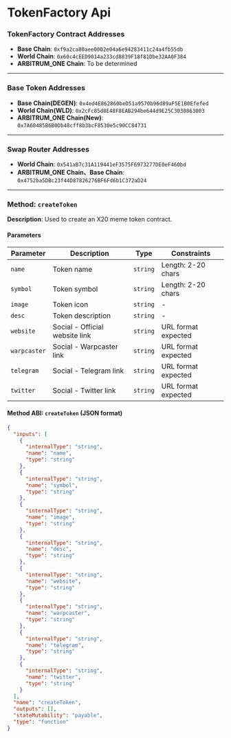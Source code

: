 # TokenFactory Api

### TokenFactory Contract Addresses
- **Base Chain**: `0xf9a2ca80aee0002e04a6e94283411c24a4fb55db`
- **World Chain**: `0x60c4cEED9014a233cd8839F18f81Dbe32AA0F384`
- **ARBITRUM_ONE Chain**: To be determined
---

### Base Token Addresses
- **Base Chain(DEGEN)**: `0x4ed4E862860beD51a9570b96d89aF5E1B0Efefed`
- **World Chain(WLD)**: `0x2cFc85d8E48F8EAB294be644d9E25C3030863003`
- **ARBITRUM_ONE Chain(New)**: `0x7A60485B6B0Db48cff8b3bcF8530e5c90CC84731`
---

### Swap Router Addresses
- **World Chain**: `0x541aB7c31A119441eF3575F6973277DE0eF460bd`
- **ARBITRUM_ONE Chain、Base Chain**: `0x4752ba5DBc23f44D87826276BF6Fd6b1C372aD24`
---

### Method: `createToken`
**Description**: Used to create an X20 meme token contract.

#### Parameters

| Parameter   | Description                | Type     | Constraints          |
|-------------|----------------------------|----------|----------------------|
| `name`      | Token name                 | `string` | Length: 2-20 chars   |
| `symbol`    | Token symbol               | `string` | Length: 2-20 chars   |
| `image`     | Token icon                 | `string` | -                    |
| `desc`      | Token description          | `string` | -                    |
| `website`   | Social - Official website link | `string` | URL format expected  |
| `warpcaster`| Social - Warpcaster link   | `string` | URL format expected  |
| `telegram`  | Social - Telegram link     | `string` | URL format expected  |
| `twitter`   | Social - Twitter link      | `string` | URL format expected  |

#### Method ABI: `createToken`  (JSON format)
```json
{
  "inputs": [
    {
      "internalType": "string",
      "name": "name",
      "type": "string"
    },
    {
      "internalType": "string",
      "name": "symbol",
      "type": "string"
    },
    {
      "internalType": "string",
      "name": "image",
      "type": "string"
    },
    {
      "internalType": "string",
      "name": "desc",
      "type": "string"
    },
    {
      "internalType": "string",
      "name": "website",
      "type": "string"
    },
    {
      "internalType": "string",
      "name": "warpcaster",
      "type": "string"
    },
    {
      "internalType": "string",
      "name": "telegram",
      "type": "string"
    },
    {
      "internalType": "string",
      "name": "twitter",
      "type": "string"
    }
  ],
  "name": "createToken",
  "outputs": [],
  "stateMutability": "payable",
  "type": "function"
}
